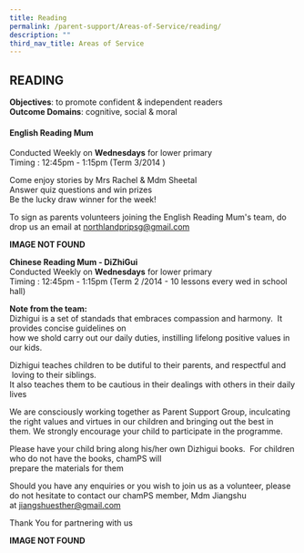 ```yaml
---
title: Reading
permalink: /parent-support/Areas-of-Service/reading/
description: ""
third_nav_title: Areas of Service
---
```

## READING 

**Objectives**: to promote confident & independent readers<br>
**Outcome Domains**: cognitive, social & moral

#### English Reading Mum

Conducted Weekly on **Wednesdays** for lower primary<br>
Timing : 12:45pm - 1:15pm (Term 3/2014 )

Come enjoy stories by Mrs Rachel & Mdm Sheetal<br>
Answer quiz questions and win prizes<br>
Be the lucky draw winner for the week!

To sign as parents volunteers joining the English Reading Mum's team, do drop us an email at [northlandpripsg@gmail.com](mailto:northlandpripsg@gmail.com)

**IMAGE NOT FOUND**

**Chinese Reading Mum - DiZhiGui**<br>
Conducted Weekly on **Wednesdays** for lower primary<br>
Timing : 12:45pm - 1:15pm (Term 2 /2014 - 10 lessons every wed in school hall)

**Note from the team:**<br>
Dizhigui is a set of standads that embraces compassion and harmony.  It provides concise guidelines on<br>
how we shold carry out our daily duties, instilling lifelong positive values in our kids.

Dizhigui teaches children to be dutiful to their parents, and respectful and  loving to their siblings.  <br>
It also teaches them to be cautious in their dealings with others in their daily lives

We are consciously working together as Parent Support Group, inculcating the right values and virtues in our children and bringing out the best in them. We strongly encourage your child to participate in the programme.

Please have your child bring along his/her own Dizhigui books.  For children who do not have the books, chamPS will<br>
prepare the materials for them

Should you have any enquiries or you wish to join us as a volunteer, please do not hesitate to contact our chamPS member, Mdm Jiangshu at [jiangshuesther@gmail.com](mailto:jiangshuesther@gmail.com)

Thank You for partnering with us

**IMAGE NOT FOUND**
